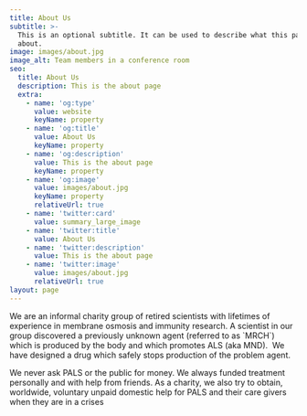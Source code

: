 ```yaml
---
title: About Us
subtitle: >-
  This is an optional subtitle. It can be used to describe what this page is
  about.
image: images/about.jpg
image_alt: Team members in a conference room
seo:
  title: About Us
  description: This is the about page
  extra:
    - name: 'og:type'
      value: website
      keyName: property
    - name: 'og:title'
      value: About Us
      keyName: property
    - name: 'og:description'
      value: This is the about page
      keyName: property
    - name: 'og:image'
      value: images/about.jpg
      keyName: property
      relativeUrl: true
    - name: 'twitter:card'
      value: summary_large_image
    - name: 'twitter:title'
      value: About Us
    - name: 'twitter:description'
      value: This is the about page
    - name: 'twitter:image'
      value: images/about.jpg
      relativeUrl: true
layout: page
---
```

We are an informal charity group of retired scientists with lifetimes of experience in membrane osmosis and immunity research.​
A scientist in our group discovered a previously unknown agent (referred to as \`MRCH\`) which is produced by the body and which promotes ALS (aka MND). ​​​ We have designed a drug which safely stops production of the problem agent. 

We never ask PALS or the public for money. We always funded treatment personally and with help from friends.​
As a charity, we also try to obtain, worldwide, voluntary unpaid domestic help for PALS and their care givers when they are in a crises
